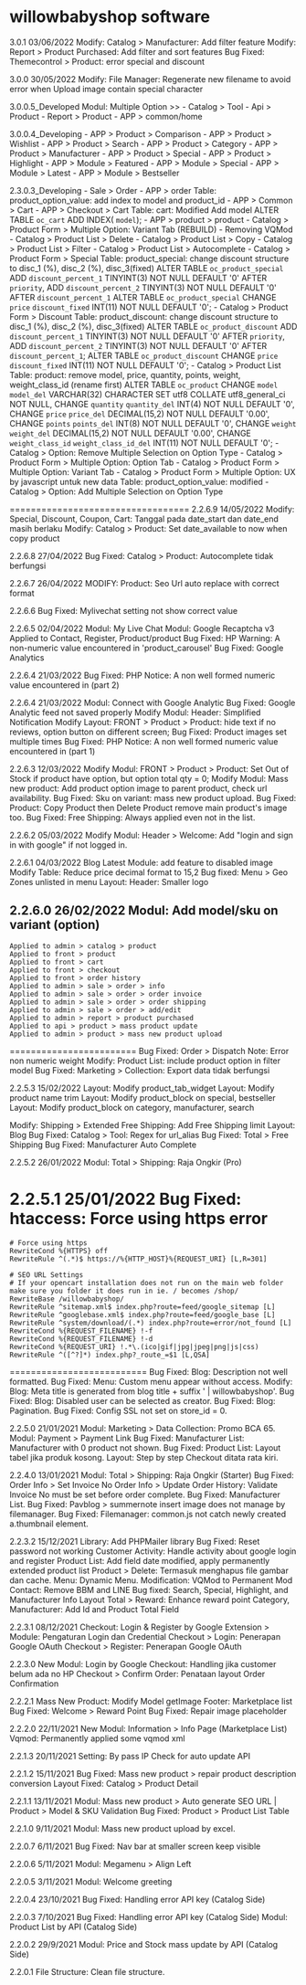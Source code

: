 # willowbabyshop software

3.0.1	03/06/2022
Modify: Catalog > Manufacturer: Add filter feature
Modify: Report > Product Purchased: Add filter and sort features
Bug Fixed: Themecontrol > Product: error special and discount

3.0.0	30/05/2022
Modify: File Manager: Regenerate new filename to avoid error when Upload image contain special character

3.0.0.5_Developed
Modul: Multiple Option >>
	- Catalog > Tool
	- Api > Product
	- Report > Product
	- APP > common/home

3.0.0.4_Developing
	- APP > Product > Comparison
	- APP > Product > Wishlist
	- APP > Product > Search
	- APP > Product > Category
	- APP > Product > Manufacturer
	- APP > Product > Special
	- APP > Product > Highlight
	- APP > Module > Featured
	- APP > Module > Special
	- APP > Module > Latest
	- APP > Module > Bestseller

2.3.0.3_Developing
	- Sale > Order
	- APP > order
		Table: product_option_value: add index to model and product_id
	- APP > Common > Cart
	- APP > Checkout > Cart
		Table: cart: Modified
			Add model
			ALTER TABLE `oc_cart` ADD INDEX( `model`);
	- APP > product > product
	- Catalog > Product Form > Multiple Option: Variant Tab (REBUILD)
	- Removing VQMod
	- Catalog > Product List > Delete
	- Catalog > Product List > Copy
	- Catalog > Product List > Filter
	- Catalog > Product List > Autocomplete
	- Catalog > Product Form > Special
		Table: product_special: change discount structure to disc_1 (%), disc_2 (%), disc_3(fixed)
			ALTER TABLE `oc_product_special` ADD `discount_percent_1` TINYINT(3) NOT NULL DEFAULT '0' AFTER `priority`, ADD `discount_percent_2` TINYINT(3) NOT NULL DEFAULT '0' AFTER `discount_percent_1`
			ALTER TABLE `oc_product_special` CHANGE `price` `discount_fixed` INT(11) NOT NULL DEFAULT '0';
	- Catalog > Product Form > Discount
		Table: product_discount: change discount structure to disc_1 (%), disc_2 (%), disc_3(fixed)
			ALTER TABLE `oc_product_discount` ADD `discount_percent_1` TINYINT(3) NOT NULL DEFAULT '0' AFTER `priority`, ADD `discount_percent_2` TINYINT(3) NOT NULL DEFAULT '0' AFTER `discount_percent_1`;
			ALTER TABLE `oc_product_discount` CHANGE `price` `discount_fixed` INT(11) NOT NULL DEFAULT '0';
	- Catalog > Product List
		Table: product: remove model, price, quantity, points, weight, weight_class_id (rename first)
			ALTER TABLE `oc_product` CHANGE `model` `model_del` VARCHAR(32) CHARACTER SET utf8 COLLATE utf8_general_ci NOT NULL, CHANGE `quantity` `quantity_del` INT(4) NOT NULL DEFAULT '0', CHANGE `price` `price_del` DECIMAL(15,2) NOT NULL DEFAULT '0.00', CHANGE `points` `points_del` INT(8) NOT NULL DEFAULT '0', CHANGE `weight` `weight_del` DECIMAL(15,2) NOT NULL DEFAULT '0.00', CHANGE `weight_class_id` `weight_class_id_del` INT(11) NOT NULL DEFAULT '0';
	- Catalog > Option: Remove Multiple Selection on Option Type
	- Catalog > Product Form > Multiple Option: Option Tab
	- Catalog > Product Form > Multiple Option: Variant Tab
	- Catalog > Product Form > Multiple Option: UX by javascript untuk new data
		Table: product_option_value: modified
	- Catalog > Option: Add Multiple Selection on Option Type

==================================
2.2.6.9	14/05/2022
Modify: Special, Discount, Coupon, Cart: Tanggal pada date_start dan date_end masih berlaku
Modify: Catalog > Product: Set date_available to now when copy product

2.2.6.8	27/04/2022
Bug Fixed: Catalog > Product: Autocomplete tidak berfungsi

2.2.6.7 26/04/2022
MODIFY: Product: Seo Url auto replace with correct format

2.2.6.6
Bug Fixed: Mylivechat setting not show correct value

2.2.6.5 02/04/2022
Modul: My Live Chat
Modul: Google Recaptcha v3
	Applied to Contact, Register, Product/product
Bug Fixed: HP Warning:  A non-numeric value encountered in 'product_carousel'
Bug Fixed: Google Analytics

2.2.6.4	21/03/2022
Bug Fixed: PHP Notice:  A non well formed numeric value encountered in (part 2)

2.2.6.4	21/03/2022
Modul: Connect with Google Analytic
Bug Fixed: Google Analytic feed not saved properly
Modify Modul: Header: Simplified Notification
Modify Layout: FRONT > Product > Product: hide text if no reviews, option button on different screen;
Bug Fixed: Product images set multiple times
Bug Fixed: PHP Notice:  A non well formed numeric value encountered in (part 1)

2.2.6.3	12/03/2022
Modify Modul: FRONT > Product > Product: Set Out of Stock if product have option, but option total qty = 0;
Modify Modul: Mass new product: Add product option image to parent product, check url availability.
Bug Fixed: Sku on variant: mass new product upload.
Bug Fixed: Product: Copy Product then Delete Product remove main product's image too.
Bug Fixed: Free Shipping: Always applied even not in the list.

2.2.6.2	05/03/2022
Modify Modul: Header > Welcome: Add "login and sign in with google" if not logged in.

2.2.6.1	04/03/2022
Blog Latest Module: add feature to disabled image
Modify Table: Reduce price decimal format to 15,2
Bug fixed: Menu > Geo Zones unlisted in menu
Layout: Header: Smaller logo

2.2.6.0 26/02/2022
Modul: Add model/sku on variant (option)
----------------------
	Applied to admin > catalog > product
	Applied to front > product
	Applied to front > cart
	Applied to front > checkout
	Applied to front > order history
	Applied to admin > sale > order > info
	Applied to admin > sale > order > order invoice
	Applied to admin > sale > order > order shipping
	Applied to admin > sale > order > add/edit
	Applied to admin > report > product purchased
	Applied to api > product > mass product update
	Applied to admin > product > mass new product upload
========================
Bug Fixed: Order > Dispatch Note: Error non numeric weight
Modify: Product List: include product option in filter model
Bug Fixed: Marketing > Collection: Export data tidak berfungsi

2.2.5.3	15/02/2022
Layout: Modify product_tab_widget
Layout: Modify product name trim
Layout: Modify product_block on special, bestseller
Layout: Modify product_block on category, manufacturer, search

Modify: Shipping > Extended Free Shipping: Add Free Shipping limit
Layout: Blog
Bug Fixed: Catalog > Tool: Regex for url_alias 
Bug Fixed: Total > Free Shipping 
Bug Fixed: Manufacturer Auto Complete

2.2.5.2	26/01/2022
Modul: Total > Shipping: Raja Ongkir (Pro)

2.2.5.1	25/01/2022
Bug Fixed: htaccess: Force using https error
==========================
	# Force using https
	RewriteCond %{HTTPS} off
	RewriteRule ^(.*)$ https://%{HTTP_HOST}%{REQUEST_URI} [L,R=301]

	# SEO URL Settings
	# If your opencart installation does not run on the main web folder make sure you folder it does run in ie. / becomes /shop/
	RewriteBase /willowbabyshop/
	RewriteRule ^sitemap.xml$ index.php?route=feed/google_sitemap [L]
	RewriteRule ^googlebase.xml$ index.php?route=feed/google_base [L]
	RewriteRule ^system/download/(.*) index.php?route=error/not_found [L]
	RewriteCond %{REQUEST_FILENAME} !-f
	RewriteCond %{REQUEST_FILENAME} !-d
	RewriteCond %{REQUEST_URI} !.*\.(ico|gif|jpg|jpeg|png|js|css)
	RewriteRule ^([^?]*) index.php?_route_=$1 [L,QSA]
==========================
Bug Fixed: Blog: Description not well formatted.
Bug Fixed: Menu: Custom menu appear without access.
Modify: Blog: Meta title is generated from blog title + suffix ' | willowbabyshop'.
Bug Fixed: Blog: Disabled user can be selected as creator.
Bug Fixed: Blog: Pagination.
Bug Fixed: Config SSL not set on store_id = 0.

2.2.5.0 21/01/2021
Modul: Marketing > Data Collection: Promo BCA 65.
Modul: Payment > Payment Link
Bug Fixed: Manufacturer List: Manufacturer with 0 product not shown.
Bug Fixed: Product List: Layout tabel jika produk kosong.
Layout: Step by step Checkout ditata rata kiri.

2.2.4.0	13/01/2021
Modul: Total > Shipping: Raja Ongkir (Starter)
Bug Fixed: Order Info > Set Invoice No
Order Info > Update Order History: Validate Invoice No must be set before order complete.
Bug Fixed: Manufacturer List.
Bug Fixed: Pavblog > summernote insert image does not manage by filemanager.
Bug Fixed: Filemanager: common.js not catch newly created a.thumbnail element.

2.2.3.2	15/12/2021
Library: Add PHPMailer library
Bug Fixed: Reset password not working
Customer Activity: Handle activity about google login and register
Product List: Add field date modified, apply permanently extended product list
Product > Delete: Termasuk menghapus file gambar dan cache.
Menu: Dynamic Menu.
Modification: VQMod to Permanent Mod
Contact: Remove BBM and LINE
Bug fixed: Search, Special, Highlight, and Manufacturer Info Layout
Total > Reward: Enhance reward point
Category, Manufacturer: Add Id and Product Total Field

2.2.3.1	08/12/2021
Checkout: Login & Register by Google
Extension > Module: Pengaturan Login dan Credential
Checkout > Login: Penerapan Google OAuth
Checkout > Register: Penerapan Google OAuth

2.2.3.0
New Modul: Login by Google
Checkout: Handling jika customer belum ada no HP
Checkout > Confirm Order: Penataan layout Order Confirmation

2.2.2.1
Mass New Product: Modify Model getImage
Footer:	Marketplace list
Bug Fixed: Welcome > Reward Point
Bug Fixed: Repair image placeholder

2.2.2.0	22/11/2021
New Modul: Information > Info Page (Marketplace List)
Vqmod: Permanently applied some vqmod xml

2.2.1.3	20/11/2021
Setting: By pass IP Check for auto update API

2.2.1.2	15/11/2021
Bug Fixed: Mass new product > repair product description conversion
Layout Fixed: Catalog > Product Detail

2.2.1.1	13/11/2021
Modul: Mass new product > Auto generate SEO URL | Product > Model & SKU Validation
Bug Fixed: Product > Product List Table

2.2.1.0	9/11/2021
Modul: Mass new product upload by excel.

2.2.0.7	6/11/2021
Bug Fixed: Nav bar at smaller screen keep visible

2.2.0.6	5/11/2021
Modul: Megamenu > Align Left

2.2.0.5	3/11/2021
Modul: Welcome greeting

2.2.0.4	23/10/2021
Bug Fixed: Handling error API key (Catalog Side)

2.2.0.3	7/10/2021
Bug Fixed: Handling error API key (Catalog Side)
Modul: Product List by API (Catalog Side)

2.2.0.2	29/9/2021
Modul: Price and Stock mass update by API (Catalog Side)

2.2.0.1
File Structure: Clean file structure.